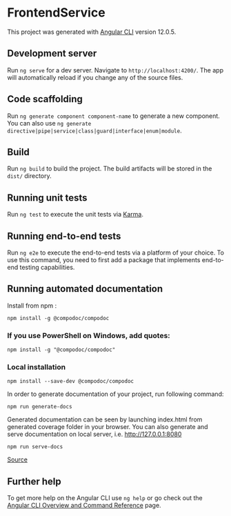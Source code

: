 # FrontendService

This project was generated with [Angular CLI](https://github.com/angular/angular-cli) version 12.0.5.

## Development server

Run `ng serve` for a dev server. Navigate to `http://localhost:4200/`. The app will automatically reload if you change any of the source files.

## Code scaffolding

Run `ng generate component component-name` to generate a new component. You can also use `ng generate directive|pipe|service|class|guard|interface|enum|module`.

## Build

Run `ng build` to build the project. The build artifacts will be stored in the `dist/` directory.

## Running unit tests

Run `ng test` to execute the unit tests via [Karma](https://karma-runner.github.io).

## Running end-to-end tests

Run `ng e2e` to execute the end-to-end tests via a platform of your choice. To use this command, you need to first add a package that implements end-to-end testing capabilities.

## Running automated documentation

Install from npm :

`npm install -g @compodoc/compodoc`

### If you use PowerShell on Windows, add quotes:

`npm install -g "@compodoc/compodoc"`

### Local installation

`npm install --save-dev @compodoc/compodoc`

In order to generate documentation of your project, run following command:

`npm run generate-docs`

Generated documentation can be seen by launching index.html from generated coverage folder in your browser. You can also generate and serve documentation on local server, i.e. http://127.0.0.1:8080

`npm run serve-docs`

[Source](https://medium.com/learnwithrahul/automated-documentation-for-your-typescript-angular-projects-35746aa0ad5e)

## Further help

To get more help on the Angular CLI use `ng help` or go check out the [Angular CLI Overview and Command Reference](https://angular.io/cli) page.
